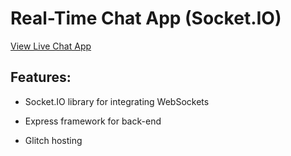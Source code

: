 # Real-Time Chat App (Socket.IO)

[View Live Chat App](https://apcurran-chat.glitch.me/)

## Features:

* Socket.IO library for integrating WebSockets

* Express framework for back-end

* Glitch hosting
